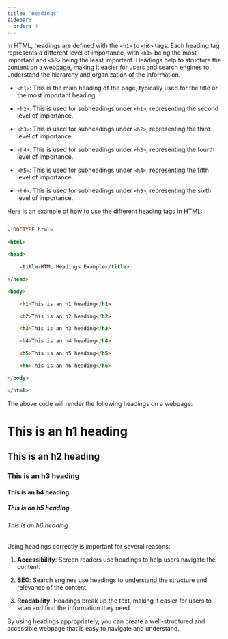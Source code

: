 ```yaml
---
title: 'Headings'
sidebar:
  order: 4
---
```


 

In HTML, headings are defined with the `<h1>` to `<h6>` tags. Each heading tag represents a different level of importance, with `<h1>` being the most important and `<h6>` being the least important. Headings help to structure the content on a webpage, making it easier for users and search engines to understand the hierarchy and organization of the information.





- `<h1>`: This is the main heading of the page, typically used for the title or the most important heading.

- `<h2>`: This is used for subheadings under `<h1>`, representing the second level of importance.

- `<h3>`: This is used for subheadings under `<h2>`, representing the third level of importance.

- `<h4>`: This is used for subheadings under `<h3>`, representing the fourth level of importance.

- `<h5>`: This is used for subheadings under `<h4>`, representing the fifth level of importance.

- `<h6>`: This is used for subheadings under `<h5>`, representing the sixth level of importance.





Here is an example of how to use the different heading tags in HTML:



```html

<!DOCTYPE html>

<html>

<head>

    <title>HTML Headings Example</title>

</head>

<body>

    <h1>This is an h1 heading</h1>

    <h2>This is an h2 heading</h2>

    <h3>This is an h3 heading</h3>

    <h4>This is an h4 heading</h4>

    <h5>This is an h5 heading</h5>

    <h6>This is an h6 heading</h6>

</body>

</html>

```





The above code will render the following headings on a webpage:



<h1>This is an h1 heading</h1>

<h2>This is an h2 heading</h2>

<h3>This is an h3 heading</h3>

<h4>This is an h4 heading</h4>

<h5>This is an h5 heading</h5>

<h6>This is an h6 heading</h6>





Using headings correctly is important for several reasons:



1. **Accessibility**: Screen readers use headings to help users navigate the content.

2. **SEO**: Search engines use headings to understand the structure and relevance of the content.

3. **Readability**: Headings break up the text, making it easier for users to scan and find the information they need.



By using headings appropriately, you can create a well-structured and accessible webpage that is easy to navigate and understand.
